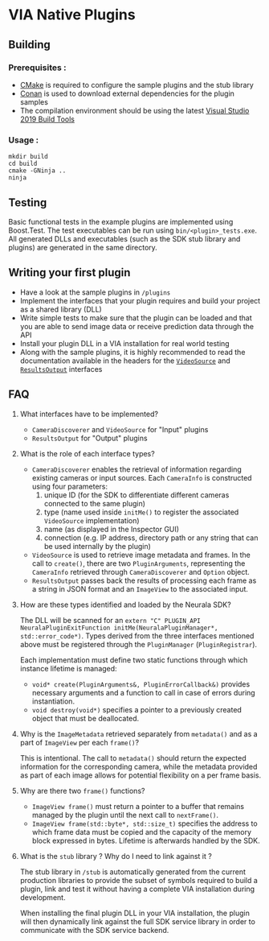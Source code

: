 # VIA Native Plugins

## Building

### Prerequisites :
- [CMake](https://cmake.org/download/#latest) is required to configure the sample plugins and the stub library
- [Conan](https://github.com/conan-io/conan/releases/latest/download/conan-win-64.exe) is used to download external dependencies for the plugin samples
- The compilation environment should be using the latest [Visual Studio 2019 Build Tools](https://visualstudio.microsoft.com/downloads/#build-tools-for-visual-studio-2019)

### Usage :
```
mkdir build
cd build
cmake -GNinja ..
ninja
```

## Testing
Basic functional tests in the example plugins are implemented using Boost.Test. The test executables can be run using `bin/<plugin>_tests.exe`.
All generated DLLs and executables (such as the SDK stub library and plugins) are generated in the same directory.

## Writing your first plugin
- Have a look at the sample plugins in `/plugins`
- Implement the interfaces that your plugin requires and build your project as a shared library (DLL)
- Write simple tests to make sure that the plugin can be loaded and that you are able to send image data or receive prediction data through the API
- Install your plugin DLL in a VIA installation for real world testing
- Along with the sample plugins, it is highly recommended to read the documentation available in the headers for the [`VideoSource`](https://github.com/neurala/via-native-plugins/blob/main/stub/include/neurala/video/VideoSource.h) and [`ResultsOutput`](https://github.com/neurala/via-native-plugins/blob/main/stub/include/neurala/utils/ResultsOutput.h) interfaces
## FAQ
1. What interfaces have to be implemented?
	- `CameraDiscoverer` and `VideoSource` for "Input" plugins
	- `ResultsOutput` for "Output" plugins

2. What is the role of each interface types?
	- `CameraDiscoverer` enables the retrieval of information regarding existing cameras or input sources. Each `CameraInfo` is constructed using four parameters:
		1. unique ID (for the SDK to differentiate different cameras connected to the same plugin)
		2. type (name used inside `initMe()` to register the associated `VideoSource` implementation)
		3. name (as displayed in the Inspector GUI)
		4. connection (e.g. IP address, directory path or any string that can be used internally by the plugin)
	- `VideoSource` is used to retrieve image metadata and frames. In the call to `create()`, there are two `PluginArguments`, representing the `CameraInfo` retrieved through `CameraDiscoverer` and `Option` object.
	- `ResultsOutput` passes back the results of processing each frame as a string in JSON format and an `ImageView` to the associated input.

3. How are these types identified and loaded by the Neurala SDK?
	
	The DLL will be scanned for an `extern "C" PLUGIN_API NeuralaPluginExitFunction initMe(NeuralaPluginManager*, std::error_code*)`. Types derived from the three interfaces mentioned above must be registered through the `PluginManager` (`PluginRegistrar`).

	Each implementation must define two static functions through which instance lifetime is managed:
	- `void* create(PluginArguments&, PluginErrorCallback&)` provides necessary arguments and a function to call in case of errors during instantiation.
	- `void destroy(void*)` specifies a pointer to a previously created object that must be deallocated.

4. Why is the `ImageMetadata` retrieved separately from `metadata()` and as a part of `ImageView` per each `frame()`?

	This is intentional. The call to `metadata()` should return the expected information for the corresponding camera, while the metadata provided as part of each image allows for potential flexibility on a per frame basis.

5. Why are there two `frame()` functions?
	- `ImageView frame()` must return a pointer to a buffer that remains managed by the plugin until the next call to `nextFrame()`.
	- `ImageView frame(std::byte*, std::size_t)` specifies the address to which frame data must be copied and the capacity of the memory block expressed in bytes. Lifetime is afterwards handled by the SDK.

6. What is the `stub` library ? Why do I need to link against it ?

	The stub library in `/stub` is automatically generated from the current production libraries to provide the subset of symbols required to build a plugin, link and test it without having a complete VIA installation during development.

	When installing the final plugin DLL in your VIA installation, the plugin will then dynamically link against the full SDK service library in order to communicate with the SDK service backend.

